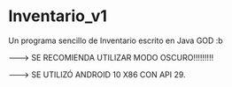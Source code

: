 # Inventario_v1
Un programa sencillo de Inventario escrito en Java GOD :b

---> SE RECOMIENDA UTILIZAR MODO OSCURO!!!!!!!!!


---> SE UTILIZÓ ANDROID 10 X86 CON API 29.
